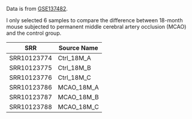 Data is from [GSE137482](https://www.ncbi.nlm.nih.gov/geo/query/acc.cgi?acc=GSE137482).  

I only selected 6 samples  to compare the difference between 18-month mouse subjected to permanent middle cerebral artery occlusion (MCAO) and the control group.

| SRR         | Source Name |
| ------------- | ------------- |
| SRR10123774 | Ctrl_18M_A |
| SRR10123775 | Ctrl_18M_B |
| SRR10123776 | Ctrl_18M_C |
| SRR10123786 | MCAO_18M_A |
| SRR10123787 | MCAO_18M_B |
| SRR10123788 | MCAO_18M_C |